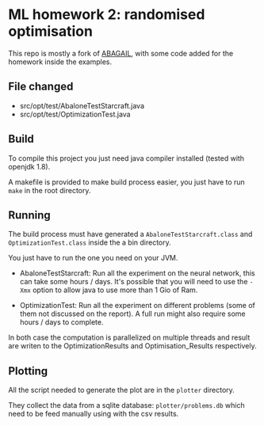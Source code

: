 # ML homework 2: randomised optimisation

This repo is mostly a fork of [ABAGAIL](https://github.com/pushkar/ABAGAIL), 
with some code added for the homework inside the examples.

## File changed

 - src/opt/test/AbaloneTestStarcraft.java
 - src/opt/test/OptimizationTest.java
 
## Build

To compile this project you just need java compiler installed (tested with openjdk 1.8).

A makefile is provided to make build process easier, you just have to run `make` in the root directory.

## Running

The build process must have generated a `AbaloneTestStarcraft.class` and `OptimizationTest.class` inside the a bin directory.

You just have to run the one you need on your JVM.

 - AbaloneTestStarcraft: Run all the experiment on the neural network, this can take some hours / days.
 It's possible that you will need to use the `-Xmx` option to allow java to use more than 1 Gio of Ram.
 
 - OptimizationTest: Run all the experiment on different problems (some of them not discussed on the report).
 A full run might also require some hours / days to complete.
 
In both case the computation is parallelized on multiple threads
and result are writen to the OptimizationResults and Optimisation_Results respectively.

## Plotting

All the script needed to generate the plot are in the `plotter` directory.

They collect the data from a sqlite database: `plotter/problems.db` which need to be feed manually using with the csv results.